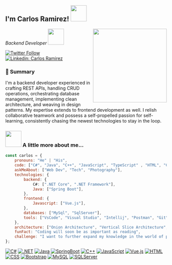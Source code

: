 <h2>I'm Carlos Ramirez! <img src="https://media.giphy.com/media/2IudUHdI075HL02Pkk/giphy.gif" width="50"></h2>
<img align='right' src="https://media.giphy.com/media/M9gbBd9nbDrOTu1Mqx/giphy.gif" width="230">
<p><em>Backend Developer <img src="https://media.giphy.com/media/JdyQWFOVo6s5G/giphy.gif" width="50"> 
</em></p>

[![Twitter Follow](https://img.shields.io/badge/Twitter-blue?style=for-the-badge&logo=twitter&logoColor=white)](https://twitter.com/carlos_rn31)
[![Linkedin: Carlos Ramirez](https://img.shields.io/badge/LinkedIn-blue?style=for-the-badge&logo=linkedin&logoColor=white)](https://www.linkedin.com/in/carlosmanuelramireznova/)

### 👾 Summary

I'm a backend developer experienced in crafting REST APIs, handling CRUD operations, orchestrating database management, implementing clean architecture, and weaving in design patterns. My expertise extends to frontend development as well. I relish collaborative teamwork and possess a self-propelled passion for self-learning, consistently chasing the newest technologies to stay in the loop.
### <img src="https://media.giphy.com/media/VgCDAzcKvsR6OM0uWg/giphy.gif" width="50"> A little more about me...  

```javascript
const carlos = {
    pronouns: "He" | "His",
    code: ["C#", "Java", "C++", "JavaScript", "TypeScript" , "HTML", "CSS"],
    askMeAbout: ["Web Dev", "Tech", "Photography"],
    technologies: {
        backend: {
            C#: [".NET Core", ".NET Framework"],
            Java: ["Spring Boot"],
        },
        frontend: {
            Javascript: ["Vue.js"],
        },
        databases: ["MySql", "SqlServer"],
        tools: ["VsCode", "Visual Studio", "Intellij", "Postman", "Git"],
    },
    architecture: ["Onion Architecture", "Vertical Slice Architecture", "Clean Architecture"],
    funFact: "Coding will soon be as important as reading",
    challenge: "I want to further expand my knowledge in the world of programming and be a good programmer"
};
```
[![C#](https://img.shields.io/badge/C%23-239120?style=for-the-badge&logo=c-sharp&logoColor=white)](https://github.com/CarlosRamirez31/CarlosRamirez31)
[![.NET](https://img.shields.io/badge/.NET-5C2D91?style=for-the-badge&logo=.net&logoColor=white)](https://github.com/CarlosRamirez31/CarlosRamirez31)
[![Java](https://img.shields.io/badge/Java-ED8B00?style=for-the-badge&logo=openjdk&logoColor=white)](https://github.com/CarlosRamirez31/CarlosRamirez31)
[![SpringBoot](https://img.shields.io/badge/Spring-6DB33F?style=for-the-badge&logo=spring&logoColor=white)](https://github.com/CarlosRamirez31/CarlosRamirez31)
[![C++](https://img.shields.io/badge/C%2B%2B-00599C?style=for-the-badge&logo=c%2B%2B&logoColor=white)](https://github.com/CarlosRamirez31/CarlosRamirez31)
[![JavaScript](https://img.shields.io/badge/JavaScript-323330?style=for-the-badge&logo=javascript&logoColor=F7DF1E)](https://github.com/CarlosRamirez31/CarlosRamirez31)
[![Vue.js](https://img.shields.io/badge/Vue.js-35495E?style=for-the-badge&logo=vue.js&logoColor=4FC08D)](https://github.com/CarlosRamirez31/CarlosRamirez31)
[![HTML](https://img.shields.io/badge/HTML5-E34F26?style=for-the-badge&logo=html5&logoColor=white)](https://github.com/CarlosRamirez31/CarlosRamirez31)
[![CSS](https://img.shields.io/badge/CSS3-1572B6?style=for-the-badge&logo=css3&logoColor=white)](https://github.com/CarlosRamirez31/CarlosRamirez31)
[![Bootstrap](https://img.shields.io/badge/Bootstrap-563D7C?style=for-the-badge&logo=bootstrap&logoColor=white)](https://github.com/CarlosRamirez31/CarlosRamirez31)
[![MySQL](https://img.shields.io/badge/MySQL-00000F?style=for-the-badge&logo=mysql&logoColor=white)](https://github.com/CarlosRamirez31/CarlosRamirez31)
[![SQLServer](https://img.shields.io/badge/Microsoft_SQL_Server-CC2927?style=for-the-badge&logo=microsoft-sql-server&logoColor=white)](https://github.com/CarlosRamirez31/CarlosRamirez31)
